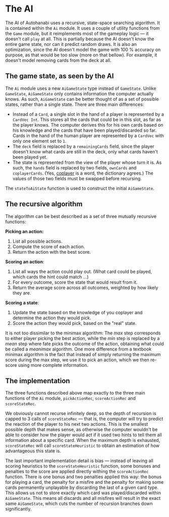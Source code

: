 # The AI

The AI of Autohanabi uses a recursive, state-space searching algorithm.
It is contained within the `Ai` module.
It uses a couple of utility functions from the `Game` module,
but it reimplements most of the gameplay logic — it doesn't call `play` at all.
This is partially because the AI doesn't know the entire game state, nor can it predict random draws.
It is also an optimization, since the AI doesn't model the game with 100 % accuracy on purpose,
as that would be too slow (more on that bellow).
For example, it doesn't model removing cards from the deck at all.

## The game state, as seen by the AI

The `Ai` module uses a new `AiGameState` type instead of `GameState`.
Unlike `GameState`, `AiGameState` only contains information the computer actually knows.
As such, `AiGameState` can be better thought of as a set of possible states,
rather than a single state.
There are three main differences:

- Instead of a `Card`, a single slot in the hand of a player is represented by a `CardVec Int`.
  This stores all the cards that could be in this slot, as far as the player knows.
  The computer derives this for his own cards based on his knowledge
  and the cards that have been played/discarded so far.
  Cards in the hand of the human player are represented by a `CardVec` with only one element set to `1`.
- The `deck` field is replaced by a `remainingCards` field,
  since the player doesn't know what cards are still in the deck,
  only what cards haven't been played yet.
- The state is represented from the view of the player whose turn it is.
  As such, the `hands` field is replaced by two fields, `ownCards` and `coplayerCards`.
  (Yes, [coplayer](https://en.wiktionary.org/wiki/coplayer) is a word, the dictionary agrees.)
  The values of those two fields must be swapped before recursing.

The `stateToAiState` function is used to construct the initial `AiGameState`.

## The recursive algorithm

The algorithm can be best described as a set of three mutually recursive functions:

**Picking an action:**
1. List all possible actions.
2. Compute the score of each action.
3. Return the action with the best score.

**Scoring an action**:
1. List all ways the action could play out.
   (What card could be played, which cards the hint could match …)
2. For every outcome, score the state that would result from it.
3. Return the average score across all outcomes, weighted by how likely they are.

**Scoring a state**:
1. Update the state based on the knowledge of you coplayer
   and determine the action they would pick.
2. Score the action they would pick, based on the "real" state.

It is not too dissimilar to the minimax algorithm:
The *max* step corresponds to either player picking the best action,
while the *min* step is replaced by a *mean* step where fate picks the outcome of the action,
obtaining what could be called a *meanimax* algorithm.
One more difference from a textbook minimax algorithm is the fact that
instead of simply returning the maximum score during the max step,
we use it to pick an action, which we then re-score using more complete information.

## The implementation

The three functions described above map exactly to the three main functions of the `Ai` module,
`pickActionRec`, `scoreActionRec` and `scoreStateRec`.

We obviously cannot recurse infinitely deep, so the depth of recursion is capped
to 3 calls of `scoreStateRec` — that is, the computer will try to predict the reaction of the player
to his next two actions.
This is the smallest possible depth that makes sense,
as otherwise the computer wouldn't be able to consider how the player would act if it
used two hints to tell them all information about a specific card.
When the maximum depth is exhausted, `scoreStateRec` will call `scoreStateHeuristic`
to obtain an estimation of how advantageous this state is.

The last important implementation detail is bias — instead of leaving all scoring heuristics
to the `scoreStateHeuristic` function, some bonuses and penalties to the score
are applied directly withing the `scoreActionRec` function.
There is one bonus and two penalties applied this way:
the bonus for playing a card, the penalty for a misfire
and the penalty for making some cards permanently unplayable
by discarding the last of a given card type.
This allows us not to store exactly which card was played/discarded within `AiGameState`.
This means all discards and all misfires will result in the exact same `AiGameState`,
which cuts the number of recursion branches down significantly.
